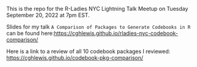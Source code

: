 This is the repo for the R-Ladies NYC Lightning Talk Meetup on Tuesday September 20, 2022 at 7pm EST.

Slides for my talk `A Comparison of Packages to Generate Codebooks in R` can be found here:https://cghlewis.github.io/rladies-nyc-codebook-comparison/

Here is a link to a review of all 10 codebook packages I reviewed: https://cghlewis.github.io/codebook-pkg-comparison/
